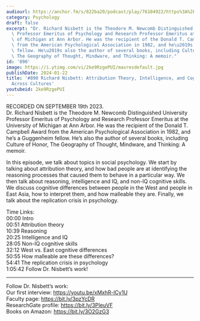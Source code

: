 ```yaml
---
audiourl: https://anchor.fm/s/822ba20/podcast/play/76104922/https%3A%2F%2Fd3ctxlq1ktw2nl.cloudfront.net%2Fstaging%2F2023-8-19%2F816ce5c8-caf7-c47a-cdb7-0ccc3bfe4f05.m4a
category: Psychology
draft: false
excerpt: "Dr. Richard Nisbett is the Theodore M. Newcomb Distinguished University\
  \ Professor Emeritus of Psychology and Research Professor Emeritus at the University\
  \ of Michigan at Ann Arbor. He was the recipient of the Donald T. Campbell Award\
  \ from the American Psychological Association in 1982, and he\u2019s a Guggenheim\
  \ fellow. He\u2019s also the author of several books, including Culture of Honor,\
  \ The Geography of Thought, Mindware, and Thinking: A memoir."
id: '890'
image: https://i.ytimg.com/vi/2ke9RzgePUI/maxresdefault.jpg
publishDate: 2024-01-22
title: '#890 Richard Nisbett: Attribution Theory, Intelligence, and Cognitive Differences
  Across Cultures'
youtubeid: 2ke9RzgePUI
---
```

<div class="timelinks">

RECORDED ON SEPTEMBER 19th 2023.  
Dr. Richard Nisbett is the Theodore M. Newcomb Distinguished University Professor Emeritus of Psychology and Research Professor Emeritus at the University of Michigan at Ann Arbor. He was the recipient of the Donald T. Campbell Award from the American Psychological Association in 1982, and he’s a Guggenheim fellow. He’s also the author of several books, including Culture of Honor, The Geography of Thought, Mindware, and Thinking: A memoir.

In this episode, we talk about topics in social psychology. We start by talking about attribution theory, and how bad people are at identifying the reasoning processes that caused them to behave in a particular way. We then talk about reasoning, intelligence and IQ, and non-IQ cognitive skills. We discuss cognitive differences between people in the West and people in East Asia, how to interpret them, and how malleable they are. Finally, we talk about the replication crisis in psychology.

Time Links:  
<time>00:00</time> Intro  
<time>00:51</time> Attribution theory  
<time>10:39</time> Reasoning  
<time>20:25</time> Intelligence and IQ  
<time>28:05</time> Non-IQ cognitive skills  
<time>32:12</time> West vs. East cognitive differences  
<time>50:55</time> How malleable are these differences?  
<time>54:41</time> The replication crisis in psychology  
<time>1:05:42</time> Follow Dr. Nisbett’s work!

---

Follow Dr. Nisbett’s work:  
Our first interview: https://youtu.be/xMxhR-lCy1U  
Faculty page: https://bit.ly/3pzYcDR  
ResearchGate profile: https://bit.ly/3PIeuVF  
Books on Amazon: https://bit.ly/3O2GzG3
</div>

